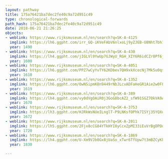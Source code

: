 ```yaml
---
layout: pathway
title: 175a76421ba7dec2fe40c9a72d951c49
type: chronological-forwards
path_hash: 175a76421ba7dec2fe40c9a72d951c49
date: 2018-06-21 21:26:25
objects:
- weblink: https://www.rijksmuseum.nl/en/search?q=SK-A-4125
  imglink: https://lh6.ggpht.com/irr_GQ-iKVeFAbV6nlxoLj9yZJEB-U8Nht7bh1T2Y3iQqUOraC_1jIZ4hRTWjtxNVIsQH5GTF77gmiOB8VuzOTQbBE8=s200
  year: 1490
- weblink: https://www.rijksmuseum.nl/en/search?q=SK-A-430
  imglink: https://lh4.ggpht.com/jIGLVl9YwUp7GJWyU_RGH_XIY6R6idCZr0Pf6jlsDiME68FUVkdQrATl1jD-nrZ1UDNWpsbg7VxLhVPWoZ4MDzakxkw=s200
  year: 1600
- weblink: https://www.rijksmuseum.nl/en/search?q=SK-A-4051
  imglink: https://lh6.ggpht.com/PPZ7wCyYvTY62KDbev7QH9xkXcecNj7Mk5u0qsQtDmWRO7Yp1fXsxxhNNrE1ugyVKWme6u7A5MxUahzuZFuFSJCshEXZ=s200
  year: 1610
- weblink: https://www.rijksmuseum.nl/en/search?q=SK-A-1352
  imglink: https://lh6.ggpht.com/OwNSipmK8n9449rNbJLcvADFaHeGR1Aie2w0FFJdXakzBPtT23kugIV8r2Aqgn_HOhmMEeXk8uiGY-YvCVSgZyfK8VV1=s200
  year: 1619
- weblink: https://www.rijksmuseum.nl/en/search?q=SK-A-389
  imglink: https://lh4.ggpht.com/vy0dVgOAiR0j3GoG8bcAZ2_sfW91SGZ7OkVA9A0QiKUX4pODszsLFnvWYEapoch_jUr8qWIqgCBFIDw8TDDb86S3Abg=s200
  year: 1670
- weblink: https://www.rijksmuseum.nl/en/search?q=SK-A-3753
  imglink: https://lh3.ggpht.com/HJRkWsNUeILnglT-P9LNKsfOPhk7ISYj35YQXqXY5luG2w0hUl-aP6cfBrD7MORypj1uKM1Lo5aF8pirbb0ki96wmw=s200
  year: 1672
- weblink: https://www.rijksmuseum.nl/en/search?q=SK-A-2011
  imglink: https://lh5.ggpht.com/2Fjx8cCG84YTkHYI8yCcxZpMI33iEuVrBgDPOq4hLygxwzeTygJhqu5x5jkkq6pXR6EmokUeUz7RAenJVo2bHJr2aAs=s200
  year: 1720
- weblink: https://www.rijksmuseum.nl/en/search?q=SK-A-1869
  imglink: https://lh4.ggpht.com/U-Xm9VJb0Gx8jUaSo_xTwr6TfUpw7t3mBZCyKkrp83rmnnnqDj7PXPI1eaanLSBOxux6Gbl76zHt3DNpOf0gL_51xUnl=s200
  year: 1830

---
```

